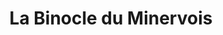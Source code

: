 ---
title: "La Binocle du Minervois"
url: /bize-minervois/la-binocle-du-minervois/
shop: opticien
---
